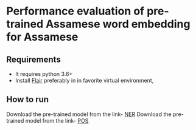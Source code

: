 # Performance evaluation of pre-trained Assamese word embedding for Assamese

## Requirements

* It requires python 3.6+
* Install [Flair](https://github.com/flairNLP/flair) preferably  in in favorite virtual environment, 


## How to run

Download the pre-trained model from the link- [NER](https://drive.google.com/file/d/1sqBxuujk9yOPcXkQTvONgQlP93qt0EJD/view?usp=sharing)
Download the pre-trained model from the link- [POS](https://drive.google.com/file/d/1MC7mVOguotsPEnpLiL20ag97O7siMqvU/view?usp=sharing)

